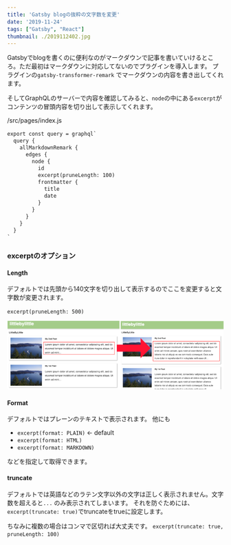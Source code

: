 ```yaml
---
title: 'Gatsby blogの抜粋の文字数を変更'
date: '2019-11-24'
tags: ["Gatsby", "React"]
thumbnail: ./2019112402.jpg
---
```


Gatsbyでblogを書くのに便利なのがマークダウンで記事を書いていけるところ。ただ最初はマークダウンに対応してないのでプラグインを導入します。
プラグインの`gatsby-transformer-remark` でマークダウンの内容を書き出してくれます。

そしてGraphQLのサーバーで内容を確認してみると、`node`の中にある`excerpt`がコンテンツの冒頭内容を切り出して表示してくれます。

/src/pages/index.js

```graphql:title=GraphQL
export const query = graphql`
  query {
    allMarkdownRemark {
      edges {
        node {
          id
          excerpt(pruneLength: 100)
          frontmatter {
            title
            date
          }
        }
      }
    }
  }
`
```

### excerptのオプション

#### Length

デフォルトでは先頭から140文字を切り出して表示するのでここを変更すると文字数が変更されます。

`excerpt(pruneLength: 500)`

![文字のLengthの変更](./20191124.png)

#### Format

デフォルトではプレーンのテキストで表示されます。
他にも

- `excerpt(format: PLAIN)` <- default
- `excerpt(format: HTML)`
- `excerpt(format: MARKDOWN)`

などを指定して取得できます。

#### truncate

デフォルトでは英語などのラテン文字以外の文字は正しく表示されません。文字数を超えると`...` のみ表示されてしまいます。
それを防ぐためには、`excerpt(truncate: true)`でtruncateをtrueに設定します。

ちなみに複数の場合はコンマで区切れば大丈夫です。
`excerpt(truncate: true, pruneLength: 100)`
